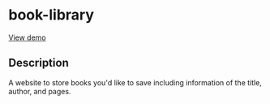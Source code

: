 # book-library
[View demo](https://palleet.github.io/book-library/)
## Description
A website to store books you'd like to save including information of the title, author, and pages.
